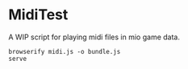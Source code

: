 # MidiTest

A WIP script for playing midi files in mio game data.

```
browserify midi.js -o bundle.js
serve
```
